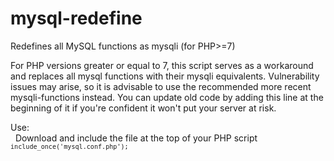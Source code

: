# mysql-redefine
Redefines all MySQL functions as mysqli (for PHP>=7)

For PHP versions greater or equal to 7, this script serves as a workaround and replaces all mysql functions with their mysqli equivalents.
Vulnerability issues may arise, so it is advisable to use the recommended more recent mysqli-functions instead.
You can update old code by adding this line at the beginning of it if you're confident it won't put your server at risk.

Use:<br>
&nbsp;    Download and include the file at the top of your PHP script<br>
<code>`include_once('mysql.conf.php');`</code><br><br>
&nbsp;
